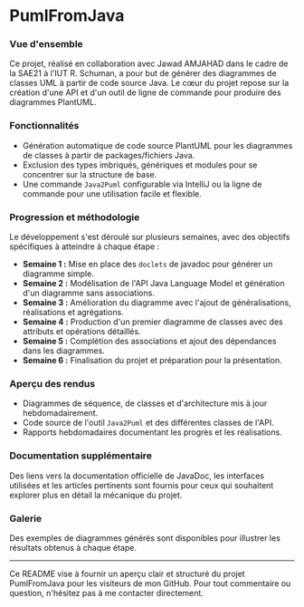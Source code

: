 # PumlFromJava

### Vue d'ensemble
Ce projet, réalisé en collaboration avec Jawad AMJAHAD dans le cadre de la SAE21 à l'IUT R. Schuman, a pour but de générer des diagrammes de classes UML à partir de code source Java. Le cœur du projet repose sur la création d'une API et d'un outil de ligne de commande pour produire des diagrammes PlantUML.

### Fonctionnalités
- Génération automatique de code source PlantUML pour les diagrammes de classes à partir de packages/fichiers Java.
- Exclusion des types imbriqués, génériques et modules pour se concentrer sur la structure de base.
- Une commande `Java2Puml` configurable via IntelliJ ou la ligne de commande pour une utilisation facile et flexible.

### Progression et méthodologie
Le développement s'est déroulé sur plusieurs semaines, avec des objectifs spécifiques à atteindre à chaque étape :
- **Semaine 1 :** Mise en place des `doclets` de javadoc pour générer un diagramme simple.
- **Semaine 2 :** Modélisation de l'API Java Language Model et génération d'un diagramme sans associations.
- **Semaine 3 :** Amélioration du diagramme avec l'ajout de généralisations, réalisations et agrégations.
- **Semaine 4 :** Production d'un premier diagramme de classes avec des attributs et opérations détaillés.
- **Semaine 5 :** Complétion des associations et ajout des dépendances dans les diagrammes.
- **Semaine 6 :** Finalisation du projet et préparation pour la présentation.

### Aperçu des rendus
- Diagrammes de séquence, de classes et d'architecture mis à jour hebdomadairement.
- Code source de l'outil `Java2Puml` et des différentes classes de l'API.
- Rapports hebdomadaires documentant les progrès et les réalisations.

### Documentation supplémentaire
Des liens vers la documentation officielle de JavaDoc, les interfaces utilisées et les articles pertinents sont fournis pour ceux qui souhaitent explorer plus en détail la mécanique du projet.

### Galerie
Des exemples de diagrammes générés sont disponibles pour illustrer les résultats obtenus à chaque étape.

---

Ce README vise à fournir un aperçu clair et structuré du projet PumlFromJava pour les visiteurs de mon GitHub. Pour tout commentaire ou question, n'hésitez pas à me contacter directement.
